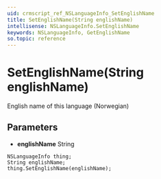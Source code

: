 ```yaml
---
uid: crmscript_ref_NSLanguageInfo_SetEnglishName
title: SetEnglishName(String englishName)
intellisense: NSLanguageInfo.SetEnglishName
keywords: NSLanguageInfo, GetEnglishName
so.topic: reference
---
```


# SetEnglishName(String englishName)

English name of this language (Norwegian)

## Parameters

* **englishName** String

```crmscript
NSLanguageInfo thing;
String englishName;
thing.SetEnglishName(englishName);
```

